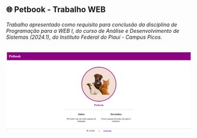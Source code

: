 <div>
  <div>
    <h2>🌐  Petbook - Trabalho WEB</h2>
  </div>
  <div>
    <h6>Trabalho apresentado como requisito para conclusão da disciplina de Programação para a WEB I, do curso de Análise e Desenvolvimento de Sistemas (2024.1), do Instituto Federal do Piauí - Campus Picos.</h6>
  </div>

  <div align="center">
    <img width="500px" src="img/readme.png">
  </div>
</div>
